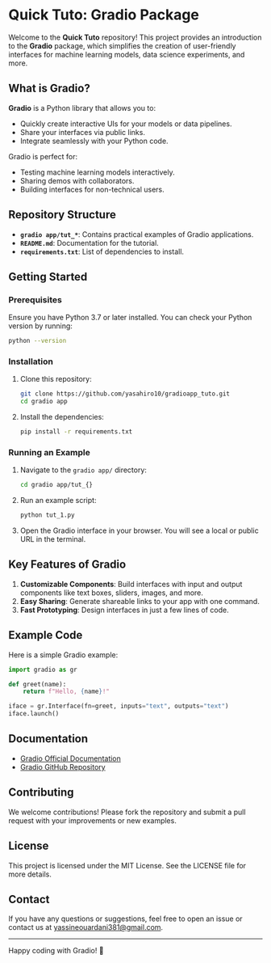 # Quick Tuto: Gradio Package

Welcome to the **Quick Tuto** repository! This project provides an introduction to the **Gradio** package, which simplifies the creation of user-friendly interfaces for machine learning models, data science experiments, and more.

## What is Gradio?

**Gradio** is a Python library that allows you to:

- Quickly create interactive UIs for your models or data pipelines.
- Share your interfaces via public links.
- Integrate seamlessly with your Python code.

Gradio is perfect for:

- Testing machine learning models interactively.
- Sharing demos with collaborators.
- Building interfaces for non-technical users.

## Repository Structure

- **`gradio app/tut_*`**: Contains practical examples of Gradio applications.
- **`README.md`**: Documentation for the tutorial.
- **`requirements.txt`**: List of dependencies to install.

## Getting Started

### Prerequisites

Ensure you have Python 3.7 or later installed. You can check your Python version by running:

```bash
python --version
```

### Installation

1. Clone this repository:

   ```bash
   git clone https://github.com/yasahiro10/gradioapp_tuto.git
   cd gradio app
   ```

2. Install the dependencies:

   ```bash
   pip install -r requirements.txt
   ```

### Running an Example

1. Navigate to the `gradio app/` directory:

   ```bash
   cd gradio app/tut_{}
   ```

2. Run an example script:

   ```bash
   python tut_1.py
   ```

3. Open the Gradio interface in your browser. You will see a local or public URL in the terminal.

## Key Features of Gradio

1. **Customizable Components**: Build interfaces with input and output components like text boxes, sliders, images, and more.
2. **Easy Sharing**: Generate shareable links to your app with one command.
3. **Fast Prototyping**: Design interfaces in just a few lines of code.

## Example Code

Here is a simple Gradio example:

```python
import gradio as gr

def greet(name):
    return f"Hello, {name}!"

iface = gr.Interface(fn=greet, inputs="text", outputs="text")
iface.launch()
```

## Documentation

- [Gradio Official Documentation](https://gradio.app/docs/)
- [Gradio GitHub Repository](https://github.com/gradio-app/gradio)

## Contributing

We welcome contributions! Please fork the repository and submit a pull request with your improvements or new examples.

## License

This project is licensed under the MIT License. See the LICENSE file for more details.

## Contact

If you have any questions or suggestions, feel free to open an issue or contact us at [yassineouardani381@gmail.com](mailto:yassineouardani381@gmail.com).

---

Happy coding with Gradio! 🎉


